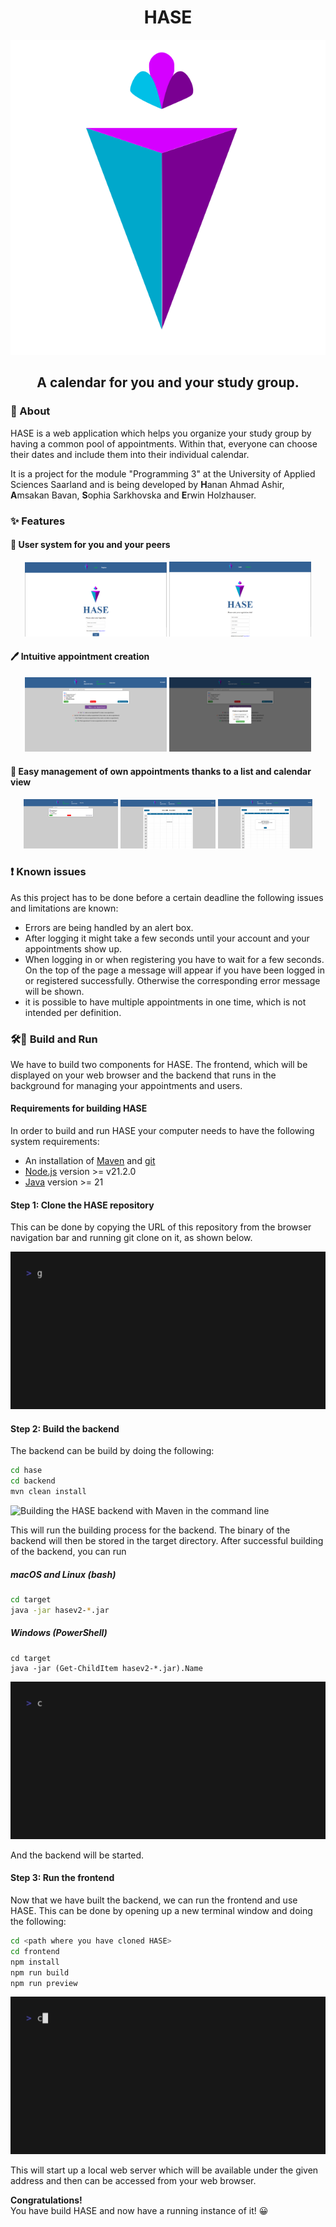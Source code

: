 <div align="center">
    <h1>HASE</h1>
    <img src="docs/logo.svg" />
    <h2>A calendar for you and your study group.</h2>
</div>

### 💬 About 

HASE is a web application which helps you organize your study group by having a common pool of appointments. Within that, everyone can choose
their dates and include them into their individual calendar.

It is a project for the module "Programming 3" at the University of Applied Sciences Saarland and is being developed by **H**anan Ahmad Ashir,
**A**msakan Bavan, **S**ophia Sarkhovska and **E**rwin Holzhauser.

### ✨ Features

#### 👥 User system for you and your peers
<div align="center">
    <img src="./docs/screenshots/LoginPage.png" width="45%"></img>
    <img src="./docs/screenshots/RegisterPage.png" width="45%"></img> 
</div>

#### 🖊️ Intuitive appointment creation

<div align="center">
    <img src="./docs/screenshots/AppointmentsPage.png" width="45%"></img> <img src="./docs/screenshots/AppointmentCreation.png" width="45%"></img> 
</div>

#### 📅 Easy management of own appointments thanks to a list and calendar view

<div align="center">
    <img src="./docs/screenshots/MyAppointmentsPage.png" width="30%"></img> <img src="./docs/screenshots/CalendarPage.png" width="30%"></img> <img src="./docs/screenshots/AppointmentCalendarPopup.png" width="30%"></img>
</div>

### ❗ Known issues
As this project has to be done before a certain deadline the following issues and limitations are known:

- Errors are being handled by an alert box.
- After logging it might take a few seconds until your account and your appointments show up.
- When logging in or when registering you have to wait for a few seconds. On the top of the page a message will appear if you have been logged in or registered successfully. Otherwise the corresponding error message will be shown.
- it is possible to have multiple appointments in one time, which is not intended per definition.

### 🛠️🚀 Build and Run

We have to build two components for HASE. The frontend, which will be displayed on your web browser
and the backend that runs in the background for managing your appointments and users.

#### Requirements for building HASE

In order to build and run HASE your computer needs to have the following system requirements:

- An installation of <a href="https://maven.apache.org/download.cgi">Maven</a> and <a href="https://git-scm.com/downloads">git</a>
- <a href="https://nodejs.org">Node.js</a> version >= v21.2.0
- <a href="https://www.java.com/de/download/">Java</a> version >= 21

#### Step 1: Clone the HASE repository

This can be done by copying the URL of this repository from the browser navigation bar and running
git clone on it, as shown below.

![Cloning the HASE GitHub repository](./docs/animations/clone.gif)

#### Step 2: Build the backend

The backend can be build by doing the following:

```bash
cd hase
cd backend
mvn clean install
```

![Building the HASE backend with Maven in the command line](./docs/animations/backend.gif)

This will run the building process for the backend. The binary of the backend will then be stored in the 
target directory. After successful building of the backend, you can run

##### macOS and Linux (bash)

```bash
cd target
java -jar hasev2-*.jar
```

##### Windows (PowerShell)

```pwsh
cd target
java -jar (Get-ChildItem hasev2-*.jar).Name
```

![Running the HASE backend in the command line](./docs/animations/runBackend.gif)

And the backend will be started.

#### Step 3: Run the frontend

Now that we have built the backend, we can run the frontend and use HASE. This can be done by opening up a new terminal window and
doing the following:

````bash
cd <path where you have cloned HASE>
cd frontend
npm install
npm run build
npm run preview
````

![Building the HASE frontend with npm in the command line](./docs/animations/runFrontend.gif)

This will start up a local web server which will be available under the given address and
then can be accessed from your web browser.

**Congratulations!**<br>
You have build HASE and now have a running instance of it! 😀
